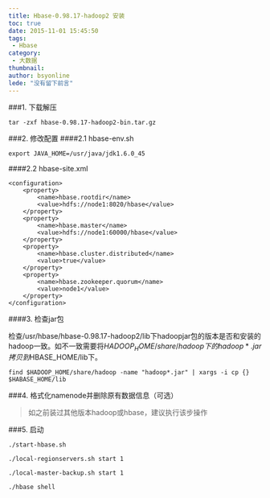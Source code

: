 ```yaml
---
title: Hbase-0.98.17-hadoop2 安装
toc: true
date: 2015-11-01 15:45:50
tags:
 - Hbase
category: 
 - 大数据
thumbnail: 
author: bsyonline
lede: "没有留下前言"
---
```



###1. 下载解压

	tar -zxf hbase-0.98.17-hadoop2-bin.tar.gz

###2. 修改配置
####2.1 hbase-env.sh

	export JAVA_HOME=/usr/java/jdk1.6.0_45

####2.2 hbase-site.xml

	<configuration>
		<property>
			<name>hbase.rootdir</name>
			<value>hdfs://node1:8020/hbase</value>
		</property>
		<property>
			<name>hbase.master</name>
			<value>hdfs://node1:60000/hbase</value>
		</property>
		<property>
			<name>hbase.cluster.distributed</name>
			<value>true</value>
		</property>
		<property>
			<name>hbase.zookeeper.quorum</name>
			<value>node1</value>
		</property>
	</configuration>

####3. 检查jar包

检查/usr/hbase/hbase-0.98.17-hadoop2/lib下hadoopjar包的版本是否和安装的hadoop一致。如不一致需要将$HADOOP_HOME/share/hadoop下的hadoop*.jar拷贝到$HBASE_HOME/lib下。

	find $HADOOP_HOME/share/hadoop -name "hadoop*.jar" | xargs -i cp {} $HABASE_HOME/lib

###4. 格式化namenode并删除原有数据信息（可选）
>如之前装过其他版本hadoop或hbase，建议执行该步操作

###5. 启动

	./start-hbase.sh

	./local-regionservers.sh start 1

	./local-master-backup.sh start 1

	./hbase shell
